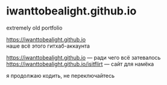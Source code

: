 # iwanttobealight.github.io

extremely old portfolio

https://iwanttobealight.github.io <br/>
наше всё этого гитхаб-аккаунта<br/>

https://iwanttobealight.github.io — ради чего всё затевалось <br/>
https://iwanttobealight.github.io/isitflirt — сайт для намёка

я продолжаю кодить, не переключайтесь
